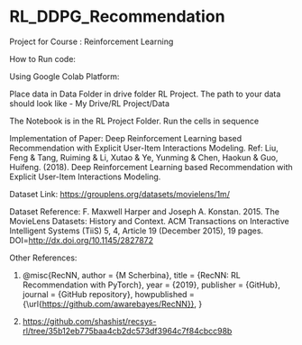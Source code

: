 # RL_DDPG_Recommendation
Project for Course : Reinforcement Learning

How to Run code:

Using Google Colab Platform:

Place data in Data Folder in drive folder RL Project.
The path to your data should look like - My Drive/RL Project/Data

The Notebook is in the RL Project Folder. Run the cells in sequence

Implementation of Paper: Deep Reinforcement Learning based Recommendation with Explicit User-Item Interactions Modeling. 
Ref: Liu, Feng & Tang, Ruiming & Li, Xutao & Ye, Yunming & Chen, Haokun & Guo, Huifeng. (2018). Deep Reinforcement Learning based Recommendation with Explicit User-Item Interactions Modeling. 

Dataset Link: https://grouplens.org/datasets/movielens/1m/

Dataset Reference: F. Maxwell Harper and Joseph A. Konstan. 2015. The MovieLens Datasets: History
and Context. ACM Transactions on Interactive Intelligent Systems (TiiS) 5, 4,
Article 19 (December 2015), 19 pages. DOI=http://dx.doi.org/10.1145/2827872

Other References: 

1. @misc{RecNN,
  author = {M Scherbina},
  title = {RecNN: RL Recommendation with PyTorch},
  year = {2019},
  publisher = {GitHub},
  journal = {GitHub repository},
  howpublished = {\url{https://github.com/awarebayes/RecNN}},
}

2. https://github.com/shashist/recsys-rl/tree/35b12eb775baa4cb2dc573df3964c7f84cbcc98b

